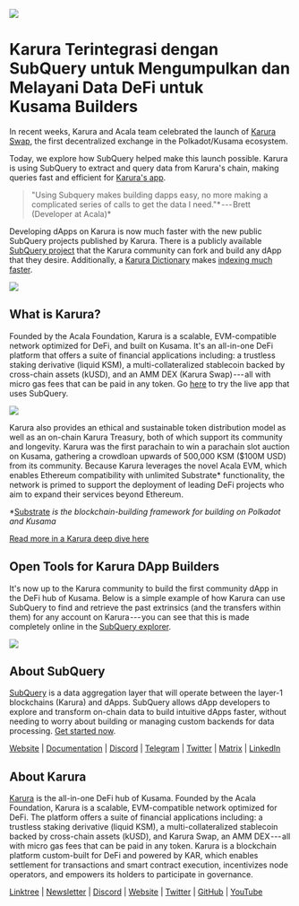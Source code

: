 ![](https://cdn-images-1.medium.com/max/1600/0*EBj5be1webNUchfi)

# Karura Terintegrasi dengan SubQuery untuk Mengumpulkan dan Melayani Data DeFi untuk Kusama Builders

In recent weeks, Karura and Acala team celebrated the launch of [Karura Swap](https://apps.karura.network/), the first decentralized exchange in the Polkadot/Kusama ecosystem.

Today, we explore how SubQuery helped make this launch possible. Karura is using SubQuery to extract and query data from Karura's chain, making queries fast and efficient for [Karura's app](https://apps.karura.network/).

> "Using Subquery makes building dapps easy, no more making a complicated series of calls to get the data I need."* --- Brett (Developer at Acala)*

Developing dApps on Karura is now much faster with the new public SubQuery projects published by Karura. There is a publicly available [SubQuery project](https://explorer.subquery.network/subquery/AcalaNetwork/karura) that the Karura community can fork and build any dApp that they desire. Additionally, a [Karura Dictionary](https://explorer.subquery.network/subquery/AcalaNetwork/karura-dictionary) makes [indexing much faster](https://subquery.medium.com/subquerys-just-got-a-lot-faster-with-the-dictionary-8a7a1447574).

![](https://cdn-images-1.medium.com/max/1600/1*vvI_pI93mhe4kzSNQ2yMoQ.png)

## What is Karura?

Founded by the Acala Foundation, Karura is a scalable, EVM-compatible network optimized for DeFi, and built on Kusama. It's an all-in-one DeFi platform that offers a suite of financial applications including: a trustless staking derivative (liquid KSM), a multi-collateralized stablecoin backed by cross-chain assets (kUSD), and an AMM DEX (Karura Swap) --- all with micro gas fees that can be paid in any token. Go [here](http://apps.karura.network) to try the live app that uses SubQuery.

![](https://cdn-images-1.medium.com/max/1600/0*g174RcFJwJcw2ITS)

Karura also provides an ethical and sustainable token distribution model as well as an on-chain Karura Treasury, both of which support its community and longevity. Karura was the first parachain to win a parachain slot auction on Kusama, gathering a crowdloan upwards of 500,000 KSM ($100M USD) from its community. Because Karura leverages the novel Acala EVM, which enables Ethereum compatibility with unlimited Substrate* functionality, the network is primed to support the deployment of leading DeFi projects who aim to expand their services beyond Ethereum.

*[Substrate](http://substrate.dev/) *is the blockchain-building framework for building on Polkadot and Kusama*

[Read more in a Karura deep dive here](https://medium.com/acalanetwork/countdown-to-karura-a-deep-dive-on-the-defi-hub-of-kusama-410066fc1e1f)

## Open Tools for Karura DApp Builders

It's now up to the Karura community to build the first community dApp in the DeFi hub of Kusama. Below is a simple example of how Karura can use SubQuery to find and retrieve the past extrinsics (and the transfers within them) for any account on Karura --- you can see that this is made completely online in the [SubQuery explorer](https://explorer.subquery.network/subquery/AcalaNetwork/karura).

![](https://cdn-images-1.medium.com/max/1600/0*t6stH0LeQC8M5fSp)

## About SubQuery

[SubQuery](https://subquery.network/) is a data aggregation layer that will operate between the layer-1 blockchains (Karura) and dApps. SubQuery allows dApp developers to explore and transform on-chain data to build intuitive dApps faster, without needing to worry about building or managing custom backends for data processing. [Get started now](https://doc.subquery.network/).

[Website](https://subquery.network/) | [Documentation](https://doc.subquery.network/) | [Discord](https://discord.com/invite/78zg8aBSMG) | [Telegram](https://t.me/subquerynetwork) | [Twitter](https://twitter.com/subquerynetwork) | [Matrix](https://matrix.to/#/#subquery:matrix.org) | [LinkedIn](https://www.linkedin.com/company/subquery)

## About Karura

[Karura](http://acala.network/karura) is the all-in-one DeFi hub of Kusama. Founded by the Acala Foundation, Karura is a scalable, EVM-compatible network optimized for DeFi. The platform offers a suite of financial applications including: a trustless staking derivative (liquid KSM), a multi-collateralized stablecoin backed by cross-chain assets (kUSD), and Karura Swap, an AMM DEX --- all with micro gas fees that can be paid in any token. Karura is a blockchain platform custom-built for DeFi and powered by KAR, which enables settlement for transactions and smart contract execution, incentivizes node operators, and empowers its holders to participate in governance.

[Linktree](http://linktr.ee/karuranetwork) | [Newsletter](https://share.hsforms.com/1X9RxkXk-R62I0VNbATaDXw4h8qc) | [Discord](https://discord.gg/vdbFVCH) | [Website](http://acala.network/karura) | [Twitter](https://twitter.com/KaruraNetwork) | [GitHub](https://github.com/AcalaNetwork/Acala) | [YouTube](http://youtube.com/c/acalanetwork)